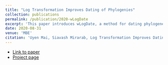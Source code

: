 ```yaml
---
title: "Log Transformation Improves Dating of Phylogenies"
collection: publications
permalink: /publication/2020-wLogDate
excerpt: 'This paper introduces wLogDate, a method for dating phylogenetic trees. wLogDate infers time tree following molecular clock principle: it minimizes the variance of the mutation rates in log scale (hence the term logDate).'
date: 2020-08-31
venue: 'MBE'
citation: 'Uyen Mai, Siavash Mirarab, Log Transformation Improves Dating of Phylogenies, Molecular Biology and Evolution, , msaa222, https://doi.org/10.1093/molbev/msaa222'
---
```

* [Link to paper](https://doi.org/10.1093/molbev/msaa222)
* [Project page](https://uym2.github.io/wLogDate/)
